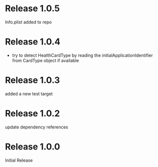 # Release 1.0.5
Info.plist added to repo

# Release 1.0.4
- try to detect HealthCardType by reading the initialApplicationIdentifier from CardType object if available

# Release 1.0.3
added a new test target

# Release 1.0.2
update dependency references

# Release 1.0.0
Initial Release

